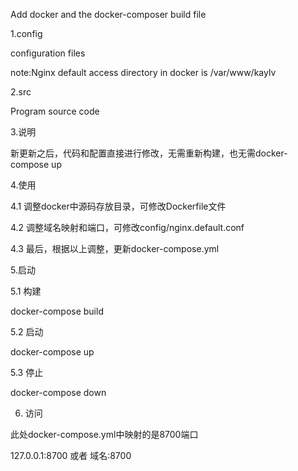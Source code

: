 Add docker and the docker-composer build file

1.config

configuration files

note:Nginx default access directory in docker is /var/www/kaylv

2.src

Program source code

3.说明

新更新之后，代码和配置直接进行修改，无需重新构建，也无需docker-compose up

4.使用

4.1 调整docker中源码存放目录，可修改Dockerfile文件

4.2 调整域名映射和端口，可修改config/nginx.default.conf

4.3 最后，根据以上调整，更新docker-compose.yml

5.启动

5.1 构建

docker-compose build

5.2 启动

docker-compose up

5.3 停止

docker-compose down

6. 访问

此处docker-compose.yml中映射的是8700端口

127.0.0.1:8700 或者 域名:8700

